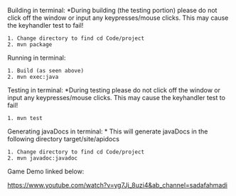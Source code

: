 Building in terminal:
\*During building (the testing portion) please do not click off the
window or input any keypresses/mouse clicks. This may cause the keyhandler
test to fail!

    1. Change directory to find cd Code/project
    2. mvn package

Running in terminal:

    1. Build (as seen above)
    2. mvn exec:java

Testing in terminal:
\*During testing please do not click off the window or input any
keypresses/mouse clicks. This may cause the keyhandler test to fail!

    1. mvn test


Generating javaDocs in terminal:
\* This will generate javaDocs in the following directory target/site/apidocs

    1. Change directory to find cd Code/project
    2. mvn javadoc:javadoc

Game Demo linked below:

https://www.youtube.com/watch?v=yg7Jj_8uzi4&ab_channel=sadafahmadi

